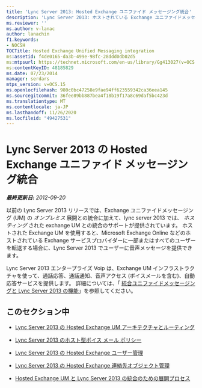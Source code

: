 ```yaml
---
title: 'Lync Server 2013: Hosted Exchange ユニファイド メッセージング統合'
description: 'Lync Server 2013: ホストされている Exchange ユニファイドメッセージングの統合。'
ms.reviewer: ''
ms.author: v-lanac
author: lanachin
f1.keywords:
- NOCSH
TOCTitle: Hosted Exchange Unified Messaging integration
ms:assetid: f4de0165-da3b-499e-98fc-28ddd0db02d5
ms:mtpsurl: https://technet.microsoft.com/en-us/library/Gg413027(v=OCS.15)
ms:contentKeyID: 48185829
ms.date: 07/23/2014
manager: serdars
mtps_version: v=OCS.15
ms.openlocfilehash: 980c0bc47258e9fae94ff623559342ca36eea145
ms.sourcegitcommit: 36fee89bb887bea4f18b19f17a8c69daf5bc423d
ms.translationtype: MT
ms.contentlocale: ja-JP
ms.lasthandoff: 11/26/2020
ms.locfileid: "49427531"
---
```

# <a name="hosted-exchange-unified-messaging-integration-in-lync-server-2013"></a>Lync Server 2013 の Hosted Exchange ユニファイド メッセージング統合

<div data-xmlns="http://www.w3.org/1999/xhtml">

<div class="topic" data-xmlns="http://www.w3.org/1999/xhtml" data-msxsl="urn:schemas-microsoft-com:xslt" data-cs="https://msdn.microsoft.com/">

<div data-asp="https://msdn2.microsoft.com/asp">



</div>

<div id="mainSection">

<div id="mainBody">

<span> </span>

_**最終更新日:** 2012-09-20_

以前の Lync Server 2013 リリースでは、Exchange ユニファイドメッセージング (UM) の *オンプレミス* 展開との統合に加えて、lync server 2013 では、 *ホスティング* された exchange UM との統合のサポートが提供されています。 ホストされた Exchange UM を使用すると、Microsoft Exchange Online などのホストされている Exchange サービスプロバイダーに一部またはすべてのユーザーを転送する場合に、Lync Server 2013 でユーザーに音声メッセージを提供できます。

Lync Server 2013 エンタープライズ Voip は、Exchange UM インフラストラクチャを使って、通話応答、通話通知、音声アクセス (ボイスメールを含む)、自動応答サービスを提供します。 詳細については、「 [統合ユニファイドメッセージングと Lync Server 2013 の機能](lync-server-2013-features-of-integrated-unified-messaging.md)」を参照してください。

<div>

## <a name="in-this-section"></a>このセクション中

  - [Lync Server 2013 の Hosted Exchange UM アーキテクチャとルーティング](lync-server-2013-hosted-exchange-um-architecture-and-routing.md)

  - [Lync Server 2013 のホスト型ボイス メール ポリシー](lync-server-2013-hosted-voice-mail-policies.md)

  - [Lync Server 2013 の Hosted Exchange ユーザー管理](lync-server-2013-hosted-exchange-user-management.md)

  - [Lync Server 2013 の Hosted Exchange 連絡先オブジェクト管理](lync-server-2013-hosted-exchange-contact-object-management.md)

  - [Hosted Exchange UM と Lync Server 2013 の統合のための展開プロセス](lync-server-2013-deployment-process-for-integrating-hosted-exchange-um.md)

</div>

</div>

<span> </span>

</div>

</div>

</div>

